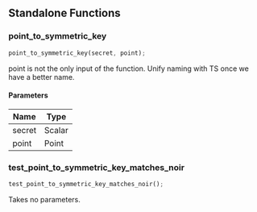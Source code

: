 ## Standalone Functions

### point_to_symmetric_key

```rust
point_to_symmetric_key(secret, point);
```

point is not the only input of the function. Unify naming with TS once we have a better name.

#### Parameters
| Name | Type |
| --- | --- |
| secret | Scalar |
| point | Point |

### test_point_to_symmetric_key_matches_noir

```rust
test_point_to_symmetric_key_matches_noir();
```

Takes no parameters.

